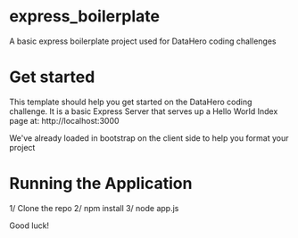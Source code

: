 express_boilerplate
===================

A basic express boilerplate project used for DataHero coding challenges

# Get started
This template should help you get started on the DataHero coding challenge.
It is a basic Express Server that serves up a Hello World Index page at:
http://localhost:3000

We've already loaded in bootstrap on the client side to help you format your project

# Running the Application
1/ Clone the repo
2/ npm install
3/ node app.js

Good luck!
